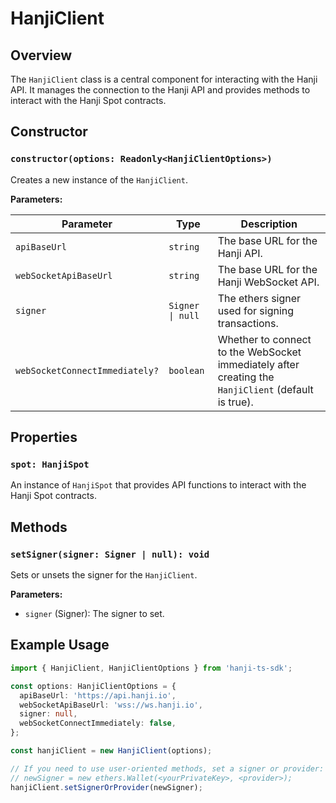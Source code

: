 # HanjiClient

## Overview

The `HanjiClient` class is a central component for interacting with the Hanji API. It manages the connection to the Hanji API and provides methods to interact with the Hanji Spot contracts.

## Constructor

### `constructor(options: Readonly<HanjiClientOptions>)`

Creates a new instance of the `HanjiClient`.

**Parameters:**

| Parameter                   | Type                          | Description                                                                 |
|-----------------------------|-------------------------------|-----------------------------------------------------------------------------|
| `apiBaseUrl`                | `string`                      | The base URL for the Hanji API.                                             |
| `webSocketApiBaseUrl`       | `string`                      | The base URL for the Hanji WebSocket API.                                   |
| `signer`                    | `Signer \| null`              | The ethers signer used for signing transactions.                            |
| `webSocketConnectImmediately?` | `boolean`                 | Whether to connect to the WebSocket immediately after creating the `HanjiClient` (default is true). |

## Properties

### `spot: HanjiSpot`

An instance of `HanjiSpot` that provides API functions to interact with the Hanji Spot contracts.

## Methods

### `setSigner(signer: Signer | null): void`

Sets or unsets the signer for the `HanjiClient`.

**Parameters:**

- `signer` (Signer): The signer to set.

## Example Usage

```typescript
import { HanjiClient, HanjiClientOptions } from 'hanji-ts-sdk';

const options: HanjiClientOptions = {
  apiBaseUrl: 'https://api.hanji.io',
  webSocketApiBaseUrl: 'wss://ws.hanji.io',
  signer: null,
  webSocketConnectImmediately: false,
};

const hanjiClient = new HanjiClient(options);

// If you need to use user-oriented methods, set a signer or provider:
// newSigner = new ethers.Wallet(<yourPrivateKey>, <provider>);
hanjiClient.setSignerOrProvider(newSigner);
```
